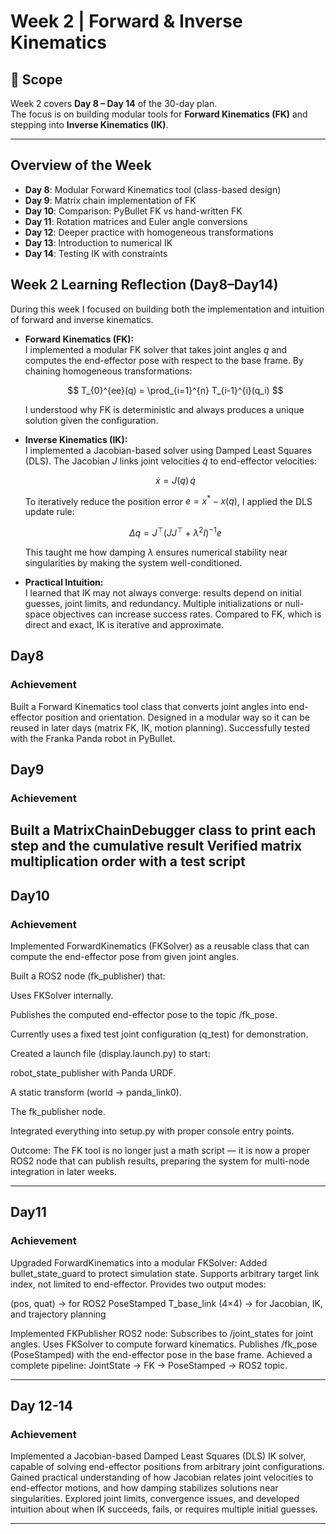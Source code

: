 # Week 2 | Forward & Inverse Kinematics

## 📆 Scope
Week 2 covers **Day 8 – Day 14** of the 30-day plan.  
The focus is on building modular tools for **Forward Kinematics (FK)** and stepping into **Inverse Kinematics (IK)**.

---

## Overview of the Week
- **Day 8**: Modular Forward Kinematics tool (class-based design)
- **Day 9**: Matrix chain implementation of FK
- **Day 10**: Comparison: PyBullet FK vs hand-written FK
- **Day 11**: Rotation matrices and Euler angle conversions
- **Day 12**: Deeper practice with homogeneous transformations
- **Day 13**: Introduction to numerical IK
- **Day 14**: Testing IK with constraints


## Week 2 Learning Reflection (Day8–Day14)

During this week I focused on building both the implementation and intuition of forward and inverse kinematics.

- **Forward Kinematics (FK):**  
  I implemented a modular FK solver that takes joint angles $q$ and computes the end-effector pose with respect to the base frame. By chaining homogeneous transformations:

  $$
  T_{0}^{ee}(q) = \prod_{i=1}^{n} T_{i-1}^{i}(q_i)
  $$

  I understood why FK is deterministic and always produces a unique solution given the configuration.

- **Inverse Kinematics (IK):**  
  I implemented a Jacobian-based solver using Damped Least Squares (DLS). The Jacobian $J$ links joint velocities $\dot{q}$ to end-effector velocities:

  $$
  \dot{x} = J(q)\,\dot{q}
  $$

  To iteratively reduce the position error $e = x^* - x(q)$, I applied the DLS update rule:

  $$
  \Delta q = J^{\top}\left(JJ^{\top} + \lambda^{2} I\right)^{-1} e
  $$

  This taught me how damping $\lambda$ ensures numerical stability near singularities by making the system well-conditioned.

- **Practical Intuition:**  
  I learned that IK may not always converge: results depend on initial guesses, joint limits, and redundancy. Multiple initializations or null-space objectives can increase success rates. Compared to FK, which is direct and exact, IK is iterative and approximate.





## Day8

### Achievement

Built a Forward Kinematics tool class that converts joint angles into end-effector position and orientation.
Designed in a modular way so it can be reused in later days (matrix FK, IK, motion planning).
Successfully tested with the Franka Panda robot in PyBullet.


## Day9
### Achievement
Built a MatrixChainDebugger class to print each step and the cumulative result
Verified matrix multiplication order with a test script
---
## Day10
### Achievement
Implemented ForwardKinematics (FKSolver) as a reusable class that can compute the end-effector pose from given joint angles.

Built a ROS2 node (fk_publisher) that:

Uses FKSolver internally.

Publishes the computed end-effector pose to the topic /fk_pose.

Currently uses a fixed test joint configuration (q_test) for demonstration.

Created a launch file (display.launch.py) to start:

robot_state_publisher with Panda URDF.

A static transform (world → panda_link0).

The fk_publisher node.

Integrated everything into setup.py with proper console entry points.

Outcome: The FK tool is no longer just a math script — it is now a proper ROS2 node that can publish results, preparing the system for multi-node integration in later weeks.

---
## Day11
### Achievement

Upgraded ForwardKinematics into a modular FKSolver:
Added bullet_state_guard to protect simulation state.
Supports arbitrary target link index, not limited to end-effector.
Provides two output modes:

(pos, quat) → for ROS2 PoseStamped
T_base_link (4×4) → for Jacobian, IK, and trajectory planning

Implemented FKPublisher ROS2 node:
Subscribes to /joint_states for joint angles.
Uses FKSolver to compute forward kinematics.
Publishes /fk_pose (PoseStamped) with the end-effector pose in the base frame.
Achieved a complete pipeline: JointState → FK → PoseStamped → ROS2 topic.

---
## Day 12-14
### Achievement
Implemented a Jacobian-based Damped Least Squares (DLS) IK solver, capable of solving end-effector positions from arbitrary joint configurations.
Gained practical understanding of how Jacobian relates joint velocities to end-effector motions, and how damping stabilizes solutions near singularities.
Explored joint limits, convergence issues, and developed intuition about when IK succeeds, fails, or requires multiple initial guesses.

---


